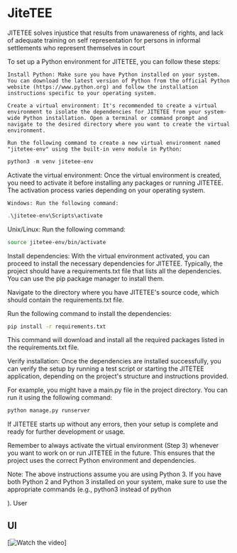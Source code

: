 # JiteTEE
JITETEE solves injustice that results from unawareness of rights, and lack of adequate training on self representation for persons in informal settlements who represent themselves in court 

To set up a Python environment for JITETEE, you can follow these steps:

    Install Python: Make sure you have Python installed on your system. You can download the latest version of Python from the official Python website (https://www.python.org) and follow the installation instructions specific to your operating system.

    Create a virtual environment: It's recommended to create a virtual environment to isolate the dependencies for JITETEE from your system-wide Python installation. Open a terminal or command prompt and navigate to the desired directory where you want to create the virtual environment.

    Run the following command to create a new virtual environment named "jitetee-env" using the built-in venv module in Python:
```powershell
python3 -m venv jitetee-env
```
Activate the virtual environment: Once the virtual environment is created, you need to activate it before installing any packages or running JITETEE. The activation process varies depending on your operating system.

    Windows: Run the following command:
```powershell
.\jitetee-env\Scripts\activate
```
Unix/Linux: Run the following command:

```bash
source jitetee-env/bin/activate
```
Install dependencies: With the virtual environment activated, you can proceed to install the necessary dependencies for JITETEE. Typically, the project should have a requirements.txt file that lists all the dependencies. You can use the pip package manager to install them.

Navigate to the directory where you have JITETEE's source code, which should contain the requirements.txt file.

Run the following command to install the dependencies:

```bash
pip install -r requirements.txt
```
This command will download and install all the required packages listed in the requirements.txt file.

Verify installation: Once the dependencies are installed successfully, you can verify the setup by running a test script or starting the JITETEE application, depending on the project's structure and instructions provided.

For example, you might have a main.py file in the project directory. You can run it using the following command:

```bash
python manage.py runserver
```

If JITETEE starts up without any errors, then your setup is complete and ready for further development or usage.

Remember to always activate the virtual environment (Step 3) whenever you want to work on or run JITETEE in the future. This ensures that the project uses the correct Python environment and dependencies.

Note: The above instructions assume you are using Python 3. If you have both Python 2 and Python 3 installed on your system, make sure to use the appropriate commands (e.g., python3 instead of python

).
User


## UI
[![Watch the video]([https://img.youtube.com/vi/T-D1KVIuvjA/maxresdefault.jpg](https://github.com/Laura-hue-wq/JitetEE/blob/main/images/image.png))]
